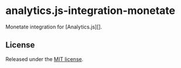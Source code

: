 # analytics.js-integration-monetate

Monetate integration for [Analytics.js][].

## License

Released under the [MIT license](LICENSE).
